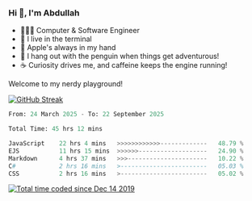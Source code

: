 <h3>Hi 👋, I'm Abdullah</h3>

- 👨🏻‍💻 Computer & Software Engineer
- 🖤 I live in the terminal
- 🍎 Apple's always in my hand
- 🐧 I hang out with the penguin when things get adventurous!
- ☕ Curiosity drives me, and caffeine keeps the engine running!

Welcome to my nerdy playground!

[![GitHub Streak](https://streak-stats.demolab.com?user=al3bad&theme=transparent&date_format=j%20M%5B%20Y%5D)](https://git.io/streak-stats)

<!--START_SECTION:waka-->

```python
From: 24 March 2025 - To: 22 September 2025

Total Time: 45 hrs 12 mins

JavaScript    22 hrs 4 mins   >>>>>>>>>>>>-------------   48.79 %
EJS           11 hrs 15 mins  >>>>>>-------------------   24.90 %
Markdown      4 hrs 37 mins   >>>----------------------   10.22 %
C#            2 hrs 16 mins   >------------------------   05.03 %
CSS           2 hrs 16 mins   >------------------------   05.02 %
```

<!--END_SECTION:waka-->

<p>
  <a href="https://wakatime.com/@ce2a2aac-0d6b-4d65-b864-8a4bcaf12967"><img src="https://wakatime.com/badge/user/ce2a2aac-0d6b-4d65-b864-8a4bcaf12967.svg" alt="Total time coded since Dec 14 2019" /></a>
</p>
